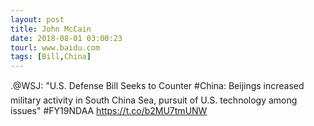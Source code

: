 ```yaml
---
layout: post
title: John McCain
date: 2018-08-01 03:00:23
tourl: www.baidu.com
tags: [Bill,China]
---
```

.@WSJ: "U.S. Defense Bill Seeks to Counter #China: Beijings increased military activity in South China Sea, pursuit of U.S. technology among issues" #FY19NDAA https://t.co/b2MU7tmUNW